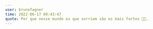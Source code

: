 ```yaml
---
user: brunofagner
time: 2022-06-17 09:43:47
quote: Por que nesse mundo os que sorriem são os mais fortes 🤯🤯.
---
```

